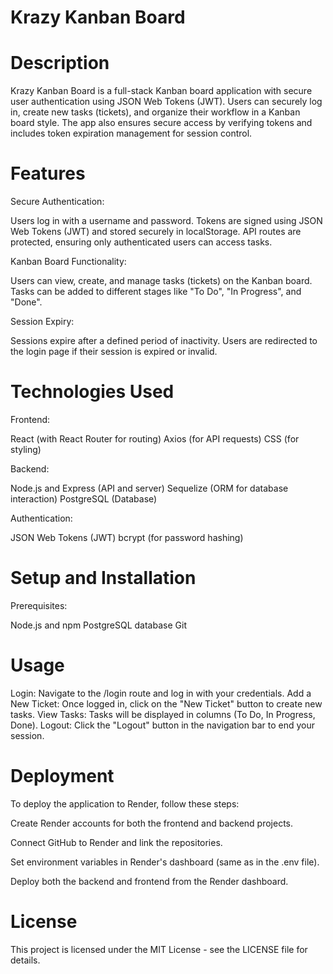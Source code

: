 # Krazy Kanban Board
# Description
Krazy Kanban Board is a full-stack Kanban board application with secure user authentication using JSON Web Tokens (JWT). Users can securely log in, create new tasks (tickets), and organize their workflow in a Kanban board style. The app also ensures secure access by verifying tokens and includes token expiration management for session control.

# Features
Secure Authentication:

Users log in with a username and password.
Tokens are signed using JSON Web Tokens (JWT) and stored securely in localStorage.
API routes are protected, ensuring only authenticated users can access tasks.

Kanban Board Functionality:

Users can view, create, and manage tasks (tickets) on the Kanban board.
Tasks can be added to different stages like "To Do", "In Progress", and "Done".

Session Expiry:

Sessions expire after a defined period of inactivity.
Users are redirected to the login page if their session is expired or invalid.

# Technologies Used
Frontend:

React (with React Router for routing)
Axios (for API requests)
CSS (for styling)

Backend:

Node.js and Express (API and server)
Sequelize (ORM for database interaction)
PostgreSQL (Database)

Authentication:

JSON Web Tokens (JWT)
bcrypt (for password hashing)

# Setup and Installation
Prerequisites:

Node.js and npm
PostgreSQL database
Git

# Usage
Login: 
Navigate to the /login route and log in with your credentials.
Add a New Ticket: 
Once logged in, click on the "New Ticket" button to create new tasks.
View Tasks: 
Tasks will be displayed in columns (To Do, In Progress, Done).
Logout: Click the "Logout" button in the navigation bar to end your session.

# Deployment
To deploy the application to Render, follow these steps:

Create Render accounts for both the frontend and backend projects.

Connect GitHub to Render and link the repositories.

Set environment variables in Render's dashboard (same as in the .env file).

Deploy both the backend and frontend from the Render dashboard.

# License
This project is licensed under the MIT License - see the LICENSE file for details.




